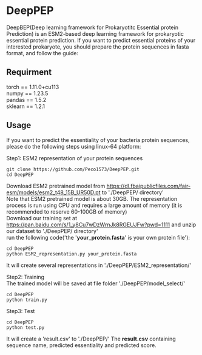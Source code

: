 # DeepPEP
DeepBEP(Deep learning framework for Prokaryotitc Essential protein Prediction) is an ESM2-based deep learning framework for prokaryotic essential protein prediction.
If you want to predict essential proteins of your interested prokaryote, you should prepare the protein sequences in fasta format, and follow the guide:

## Requirment
torch == 1.11.0+cu113<br>
numpy == 1.23.5<br>
pandas == 1.5.2<br>
sklearn == 1.2.1<br>

## Usage
If you want to predict the essentiality of your bacteria protein sequences, please do the following steps using linux-64 platform: <br>

Step1: ESM2 representation of your protein sequences<br>

    git clone https://github.com/Peco1573/DeepPEP.git
    cd DeepPEP

Download ESM2 pretrained model from  https://dl.fbaipublicfiles.com/fair-esm/models/esm2_t48_15B_UR50D.pt  to './DeepPEP/ directory' <br>
Note that ESM2 pretrained model is about 30GB. The representation process is run using CPU and requires a large amount of memory (it is recommended to reserve 60-100GB of memory)<br>
Download our training set at https://pan.baidu.com/s/1_y8Cu7wDzWrnJk8RGEUJFw?pwd=1111 and unzip our dataset to './DeepPEP/ directory' <br>
run the following code('the '**your_protein.fasta**' is your own protein file'):

    cd DeepPEP
    python ESM2_representation.py your_protein.fasta
    
It will create several representations in './DeepPEP/ESM2_representation/'  <br>

Step2: Training <br>
The trained model will be saved at file folder './DeepPEP/model_select/'  <br>

    cd DeepPEP
    python train.py

Step3: Test <br>

    cd DeepPEP
    python test.py
    
It will create a 'result.csv' to './DeepPEP/'    The **result.csv** containing sequence name, predicted essentiality and predicted score. <br>

